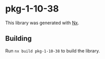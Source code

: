 # pkg-1-10-38

This library was generated with [Nx](https://nx.dev).

## Building

Run `nx build pkg-1-10-38` to build the library.
